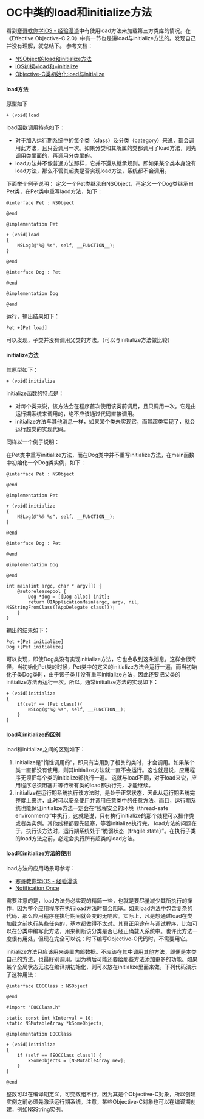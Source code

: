 # OC中类的load和initialize方法

看到[寒哥教你学iOS - 经验漫谈](http://www.jianshu.com/p/cb54054d3add)中有使用load方法来加载第三方类库的情况。在《Effective Objective-C 2.0》中有一节也是讲load与initialize方法的。发现自己并没有理解，就总结下。
参考文档：

+ [NSObject的load和initialize方法](http://www.cocoachina.com/ios/20150104/10826.html)
+ [iOS初探+load和+initialize](http://readus.org/2015/07/29/ios-load-and-initialize/)
+ [Objective-C类初始化:load与initialize](http://wufawei.com/2013/06/load-initialize/)

#### load方法
原型如下

	+ (void)load

load函数调用特点如下：

+ 对于加入运行期系统中的每个类（class）及分类（category）来说，都会调用此方法，且只会调用一次。如果分类和其所属的类都调用了load方法，则先调用类里面的，再调用分类里的。
+ load方法并不像普通方法那样，它并不遵从继承规则。即如果某个类本身没有load方法，那么不管其超类是否实现load方法，系统都不会调用。

下面举个例子说明：
定义一个Pet类继承自NSObject，再定义一个Dog类继承自Pet类，在Pet类中重写laod方法，如下：

	@interface Pet : NSObject
	
	@end
	
	@implementation Pet
	
	+ (void)load
	{
	    NSLog(@"%@ %s", self, __FUNCTION__);
	}
	
	@end
	
	@interface Dog : Pet
	
	@end
	
	@implementation Dog
	
	@end

运行，输出结果如下：

	Pet +[Pet load]

可以发现，子类并没有调用父类的方法。（可以与initialize方法做比较）

#### initialize方法
其原型如下：

	+ (void)initialize

initialize函数的特点是：

+ 对每个类来说，该方法会在程序首次使用该类前调用，且只调用一次。它是由运行期系统来调用的，绝不应该通过代码直接调用。
+ initialize方法与其他消息一样，如果某个类未实现它，而其超类实现了，就会运行超类的实现代码。

同样以一个例子说明：

在Pet类中重写initialize方法，而在Dog类中并不重写initialize方法，在main函数中初始化一个Dog类实例，如下：

	@interface Pet : NSObject
	
	@end
	
	@implementation Pet
	
	+ (void)initialize
	{
	    NSLog(@"%@ %s", self, __FUNCTION__);
	}
	
	@end
	
	@interface Dog : Pet
	
	@end
	
	@implementation Dog
	
	@end
	
	int main(int argc, char * argv[]) {
	    @autoreleasepool {
	        Dog *dog = [[Dog alloc] init];
	        return UIApplicationMain(argc, argv, nil, NSStringFromClass([AppDelegate class]));
	    }
	}

输出的结果如下：

	Pet +[Pet initialize]
	Dog +[Pet initialize]

可以发现，即使Dog类没有实现initialize方法，它也会收到这条消息。这样会很奇怪，当初始化Pet类的时候，Pet类中的定义的initialize方法会运行一遍，而当初始化子类Dog类时，由于该子类并没有重写initialize方法，因此还要把父类的initialize方法再运行一次。所以，通常initialize方法的实现如下：

	+ (void)initialize
	{
	    if(self == [Pet class]){
	        NSLog(@"%@ %s", self, __FUNCTION__);
	    }
	}

#### load和initialize的区别
load和initialize之间的区别如下：

1. initialize是"惰性调用的"，即只有当用到了相关的类时，才会调用。如果某个类一直都没有使用，则其initialize方法就一直不会运行。这也就是说，应用程序无须把每个类的initialize都执行一遍。
这就与load不同，对于load来说，应用程序必须阻塞并等待所有类的load都执行完，才能继续。
2. initialize在运行期系统执行该方法时，是处于正常状态，因此从运行期系统完整度上来讲，此时可以安全使用并调用任意类中的任意方法。而且，运行期系统也能保证initialize方法一定会在“线程安全的环境（thread-safe environment）”中执行，这就是说，只有执行initialize的那个线程可以操作类或者类实例。其他线程都要先阻塞，等着initialize执行完。
load方法的问题在于，执行该方法时，运行期系统处于“脆弱状态（fragile state）”。在执行子类的load方法之前，必定会执行所有超类的load方法。


#### load和initialize方法的使用
load方法的应用场景可参考：

+ [寒哥教你学iOS - 经验漫谈](http://www.jianshu.com/p/cb54054d3add)
+ [Notification Once](http://blog.sunnyxx.com/2015/03/09/notification-once/)

需要注意的是，load方法务必实现的精简一些，也就是要尽量减少其所执行的操作，因为整个应用程序在执行load方法时都会阻塞。如果load方法中包含复杂的代码，那么应用程序在执行期间就会变的无响应。实际上，凡是想通过load在类加载之前执行某些任务的，基本都做得不太对。其真正用途在与调试程序，比如可以在分类中编写此方法，用来判断该分类是否已经正确载入系统中。也许此方法一度很有用处，但现在完全可以说：时下编写Objective-C代码时，不需要用它。

initialize方法只应该用来设置内部数据。不应该在其中调用其他方法，即便是本类自己的方法，也最好别调用。因为稍后可能还要给那些方法添加更多的功能。如果某个全局状态无法在编译期初始化，则可以放在initialize里面来做。下列代码演示了这种用法：


	@interface EOCClass : NSObject
	
	@end
	
	#import "EOCClass.h"
	
	static const int kInterval = 10;
	static NSMutableArray *kSomeObjects;
	
	@implementation EOCClass
	
	+ (void)initialize
	{
	    if (self == [EOCClass class]) {
	        kSomeObjects = [NSMutableArray new];
	    }
	}
	
	@end

整数可以在编译期定义，可变数组不行，因为其是个Objective-C对象，所以创建实例之前必须先激活运行期系统。注意，某些Objective-C对象也可以在编译期创建，例如NSString实例。
